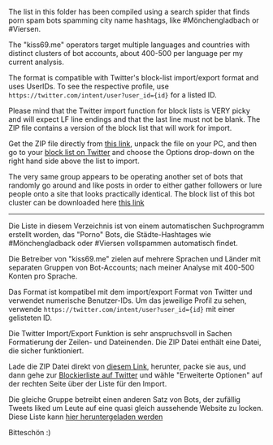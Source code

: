 The list in this folder has been compiled using a search spider 
that finds porn spam bots spamming city name hashtags, like #Mönchengladbach 
or #Viersen.

The "kiss69.me" operators target multiple languages and countries with
distinct clusters of bot accounts, about 400-500 per language per 
my current analysis. 

The format is compatible with Twitter's block-list import/export format
and uses UserIDs. To see the respective profile, use 
`https://twitter.com/intent/user?user_id={id}` for a listed ID.

Please mind that the Twitter import function for block lists is VERY picky and 
will expect LF line endings and that the last line must not be blank. The ZIP file 
contains a version of the block list that will work for import.

Get the ZIP file directly from [this link](https://raw.githubusercontent.com/clemensv/twitter_spamlists/master/block-kiss69-me.csv), 
unpack the file on your PC, and then go to your [block list on Twitter](https://twitter.com/settings/blocked) 
and choose the Options drop-down on the right hand side above the list to import.

The very same group appears to be operating another set of bots that
randomly go around and like posts in order to either gather followers
or lure people onto a site that looks practically identical. The block list
of this bot cluster can be downloaded here [this link](https://raw.githubusercontent.com/clemensv/twitter_spamlists/master/block-datewith-me1.csv) 

----

Die Liste in diesem Verzeichnis ist von einem automatischen Suchprogramm
erstellt worden, das "Porno" Bots, die Städte-Hashtages wie #Mönchengladback oder #Viersen
vollspammen automatisch findet.

Die Betreiber von "kiss69.me" zielen auf mehrere Sprachen und Länder 
mit separaten Gruppen von Bot-Accounts; nach meiner Analyse mit 400-500 
Konten pro Sprache.

Das Format ist kompatibel mit dem import/export Format von Twitter und 
verwendet numerische Benutzer-IDs. Um das jeweilige Profil zu sehen, 
verwende `https://twitter.com/intent/user?user_id={id}` mit einer 
gelisteten ID.

Die Twitter Import/Export Funktion is sehr anspruchsvoll in Sachen 
Formatierung der Zeilen- und Dateinenden. Die ZIP Datei enthält eine Datei, 
die sicher funktioniert.

Lade die ZIP Datei direkt von [diesem Link](https://raw.githubusercontent.com/clemensv/twitter_spamlists/master/block-kiss69-me.csv), 
herunter, packe sie aus, und dann gehe zur [Blockierliste auf Twitter](https://twitter.com/settings/blocked) 
und wähle "Erweiterte Optionen" auf der rechten Seite über der Liste für den Import.

Die gleiche Gruppe betreibt einen anderen Satz von Bots, der zufällig
Tweets liked um Leute auf eine quasi gleich aussehende Website zu locken. 
Diese Liste kann [hier heruntergeladen werden](https://raw.githubusercontent.com/clemensv/twitter_spamlists/master/block-datewith-me1.csv) 


Bitteschön :)
